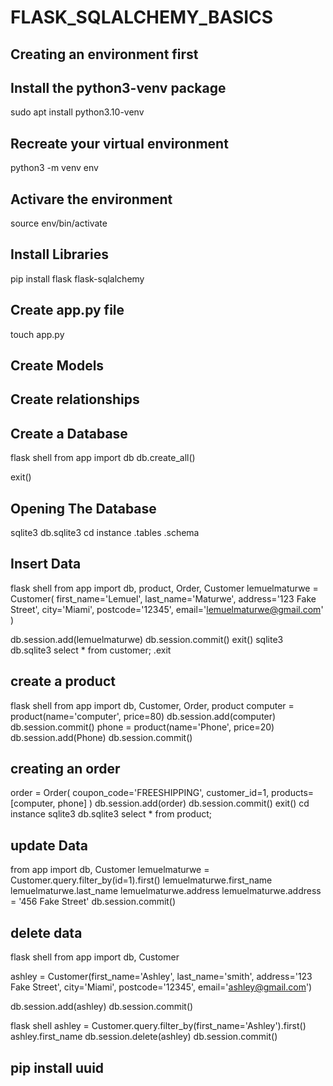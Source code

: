 # FLASK_SQLALCHEMY_BASICS 
## Creating an environment first ##
 ## Install the python3-venv package ##
  sudo apt install python3.10-venv
 ## Recreate your virtual environment ## 
  python3 -m venv env
 ## Activare the environment ## 
  source env/bin/activate


## Install Libraries ##
 pip install flask flask-sqlalchemy

## Create app.py file ## 
 touch app.py

 ## Create Models ##

 ## Create relationships ##

 ## Create a Database ##
  flask shell
  from app import db
  db.create_all()

  exit()

  ## Opening The Database ##
  sqlite3 db.sqlite3
  cd instance
  .tables
  .schema
## Insert Data ##
   flask shell
   from app import db, product, Order, Customer
   lemuelmaturwe = Customer(
    first_name='Lemuel',
    last_name='Maturwe',
    address='123 Fake Street',
    city='Miami',
    postcode='12345',
    email='lemuelmaturwe@gmail.com'
)
 
 db.session.add(lemuelmaturwe)
 db.session.commit()
 exit()
 sqlite3 db.sqlite3
 select * from customer;
 .exit
  ## create a product ##
  flask shell
  from app import db, Customer, Order, product
  computer = product(name='computer', price=80)
  db.session.add(computer)
  db.session.commit()
  phone = product(name='Phone', price=20)
  db.session.add(Phone)
  db.session.commit()

  ## creating an order ##
  order = Order(
    coupon_code='FREESHIPPING',
    customer_id=1,
    products=[computer, phone]
)
db.session.add(order)
db.session.commit()
exit()
cd instance
sqlite3 db.sqlite3
select * from product;

## update Data ##
from app import db, Customer
lemuelmaturwe = Customer.query.filter_by(id=1).first()
lemuelmaturwe.first_name
lemuelmaturwe.last_name
lemuelmaturwe.address
lemuelmaturwe.address = '456 Fake Street'
db.session.commit()

## delete data ##
flask shell
from app import db, Customer

ashley = Customer(first_name='Ashley', last_name='smith', address='123 Fake Street', city='Miami', postcode='12345', email='ashley@gmail.com')

db.session.add(ashley)
db.session.commit()

flask shell
ashley = Customer.query.filter_by(first_name='Ashley').first()
ashley.first_name
db.session.delete(ashley)
db.session.commit()

## pip install uuid ##